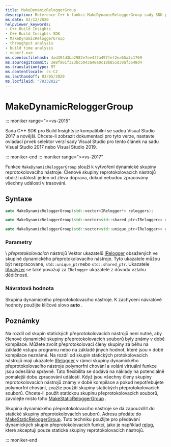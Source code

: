 ```yaml
---
title: MakeDynamicReloggerGroup
description: Reference C++ k funkci MakeDynamicReloggerGroup sady SDK pro Build Insights
ms.date: 02/12/2020
helpviewer_keywords:
- C++ Build Insights
- C++ Build Insights SDK
- MakeDynamicReloggerGroup
- throughput analysis
- build time analysis
- vcperf.exe
ms.openlocfilehash: 4ad394d3ba2982e7ee4f2a497fef2ea65a3c1769
ms.sourcegitcommit: 3e8fa01f323bc5043a48a0c18b855d38af3648d4
ms.translationtype: MT
ms.contentlocale: cs-CZ
ms.lasthandoff: 03/05/2020
ms.locfileid: "78332822"
---
```

# <a name="makedynamicreloggergroup"></a>MakeDynamicReloggerGroup

::: moniker range="<=vs-2015"

Sada C++ SDK pro Build Insights je kompatibilní se sadou Visual Studio 2017 a novější. Chcete-li zobrazit dokumentaci pro tyto verze, nastavte ovládací prvek selektor verzí sady Visual Studio pro tento článek na sadu Visual Studio 2017 nebo Visual Studio 2019.

::: moniker-end
::: moniker range=">=vs-2017"

Funkce `MakeDynamicReloggerGroup` slouží k vytvoření dynamické skupiny reprotokolovacího nástroje. Členové skupiny reprotokolovacích nástrojů obdrží události jeden od zleva doprava, dokud nebudou zpracovány všechny události v trasování.

## <a name="syntax"></a>Syntaxe

```cpp
auto MakeDynamicReloggerGroup(std::vector<IRelogger*> reloggers);

auto MakeDynamicReloggerGroup(std::vector<std::shared_ptr<IRelogger>> reloggers);

auto MakeDynamicReloggerGroup(std::vector<std::unique_ptr<IRelogger>> reloggers);
```

### <a name="parameters"></a>Parametry

\ *přeprotokolovacích* nástrojů
Vektor ukazatelů [IRelogger](../other-types/irelogger-class.md) obsažených ve skupině dynamického přeprotokolovacího nástroje. Tyto ukazatele můžou být nezpracované, `std::unique_ptr`nebo `std::shared_ptr`. Ukazatele [IAnalyzer](../other-types/ianalyzer-class.md) se také považují za `IRelogger` ukazatelé z důvodu vztahu dědičnosti.

### <a name="return-value"></a>Návratová hodnota

Skupina dynamického přeprotokolovacího nástroje. K zachycení návratové hodnoty použijte klíčové slovo **auto** .

## <a name="remarks"></a>Poznámky

Na rozdíl od skupin statických přeprotokolovacích nástrojů není nutné, aby členové dynamické skupiny přeprotokolovacích souborů byly známy v době kompilace. Můžete zvolit přeprotokolovací členy skupiny za běhu na základě vstupu programu nebo na základě jiných hodnot, které jsou v době kompilace neznámé. Na rozdíl od skupin statických protokolovacích nástrojů mají ukazatele [IRelogger](../other-types/irelogger-class.md) v rámci skupiny dynamického přeprotokolovacího nástroje polymorfní chování a volání virtuální funkce jsou odesílána správně. Tato flexibilita se dodává na náklady na potenciálně pomalejší dobu zpracování událostí. Když jsou všechny členy skupiny reprotokolovacích nástrojů známy v době kompilace a pokud nepotřebujete polymorfní chování, zvažte použití skupiny statických přeprotokolovacích souborů. Chcete-li použít statickou skupinu přeprotokolovacích souborů, zavolejte místo toho [MakeStaticReloggerGroup](make-static-relogger-group.md) .

Skupina dynamického přeprotokolovacího nástroje se dá zapouzdřit do statické skupiny přeprotokolovacích souborů. Adresu předáte do [MakeStaticReloggerGroup](make-static-relogger-group.md). Tuto techniku použijte pro předávání dynamických skupin přeprotokolovacích funkcí, jako je například [relog](relog.md), které akceptují pouze statické skupiny reprotokolovacích nástrojů.

::: moniker-end
